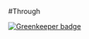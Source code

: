 #Through

[![Greenkeeper badge](https://badges.greenkeeper.io/intel-hpdd/through.svg)](https://greenkeeper.io/)

